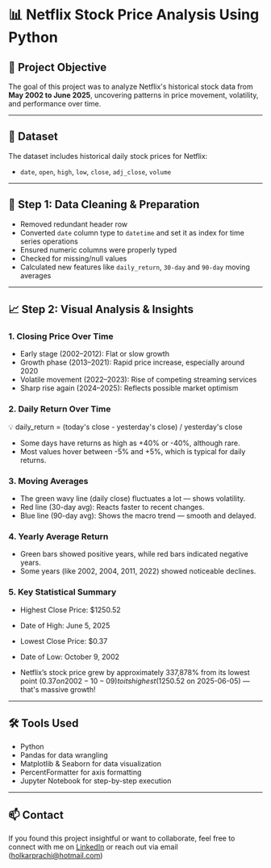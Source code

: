 # 📊 Netflix Stock Price Analysis Using Python

## 🧠 Project Objective

The goal of this project was to analyze Netflix's historical stock data from **May 2002 to June 2025**, uncovering patterns in price movement, volatility, and performance over time. 

---

## 📁 Dataset

The dataset includes historical daily stock prices for Netflix:
- `date`, `open`, `high`, `low`, `close`, `adj_close`, `volume`

---

## 🧹 Step 1: Data Cleaning & Preparation

- Removed redundant header row
- Converted `date` column type to `datetime` and set it as index for time series operations
- Ensured numeric columns were properly typed
- Checked for missing/null values
- Calculated new features like `daily_return`, `30-day` and `90-day` moving averages

---

## 📈 Step 2: Visual Analysis & Insights

### 1. **Closing Price Over Time**
- Early stage (2002–2012): Flat or slow growth
- Growth phase (2013–2021): Rapid price increase, especially around 2020
- Volatile movement (2022–2023): Rise of competing streaming services
- Sharp rise again (2024–2025): Reflects possible market optimism

### 2. Daily Return Over Time
💡 daily_return = (today's close - yesterday's close) / yesterday's close
- Some days have returns as high as +40% or -40%, although rare.
- Most values hover between -5% and +5%, which is typical for daily returns.

### 3. Moving Averages
- The green wavy line (daily close) fluctuates a lot — shows volatility.
- Red line (30-day avg): Reacts faster to recent changes.
- Blue line (90-day avg): Shows the macro trend — smooth and delayed.

### 4. Yearly Average Return
- Green bars showed positive years, while red bars indicated negative years.
- Some years (like 2002, 2004, 2011, 2022) showed noticeable declines.
  
### 5. Key Statistical Summary
- Highest Close Price:	$1250.52
- Date of High:	June 5, 2025
- Lowest Close Price:	$0.37
- Date of Low:	October 9, 2002

- Netflix’s stock price grew by approximately 337,878% from its lowest point ($0.37 on 2002-10-09) to its highest ($1250.52 on 2025-06-05) — that's massive growth! 

---

## 🛠️ Tools Used
- Python 
- Pandas for data wrangling
- Matplotlib & Seaborn for data visualization
- PercentFormatter for axis formatting
- Jupyter Notebook for step-by-step execution

---

## 📫 Contact

If you found this project insightful or want to collaborate, feel free to connect with me on [LinkedIn](https://www.linkedin.com/in/prachi-holkar/) or reach out via email (holkarprachi@hotmail.com)
